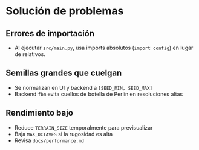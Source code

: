 # Solución de problemas

## Errores de importación

- Al ejecutar `src/main.py`, usa imports absolutos (`import config`) en lugar de relativos.

## Semillas grandes que cuelgan

- Se normalizan en UI y backend a `[SEED_MIN, SEED_MAX]`
- Backend `fbm` evita cuellos de botella de Perlin en resoluciones altas

## Rendimiento bajo

- Reduce `TERRAIN_SIZE` temporalmente para previsualizar
- Baja `MAX_OCTAVES` si la rugosidad es alta
- Revisa `docs/performance.md`
